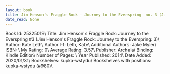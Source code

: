 ```yaml
---
layout: book
title: Jim Henson's Fraggle Rock - Journey to the Everspring  no. 3 (Jim Henson's Fraggle Rock - Journey to the Everspring - 3)
date_read: None
---
```


Book Id: 25325019\ 
Title: Jim Henson's Fraggle Rock: Journey to the Everspring #3 (Jim Henson's Fraggle Rock: Journey to the Everspring: 3)\ 
Author: Kate Leth\ 
Author l-f: Leth, Kate\ 
Additional Authors: Jake Myler\ 
ISBN: \ 
My Rating: 0\ 
Average Rating: 3.57\ 
Publisher: Archaia\ 
Binding: Kindle Edition\ 
Number of Pages: \ 
Year Published: 2014\ 
Date Added: 2020/01/31\ 
Bookshelves: kupka-wstydu\ 
Bookshelves with positions: kupka-wstydu (#980)\ 

